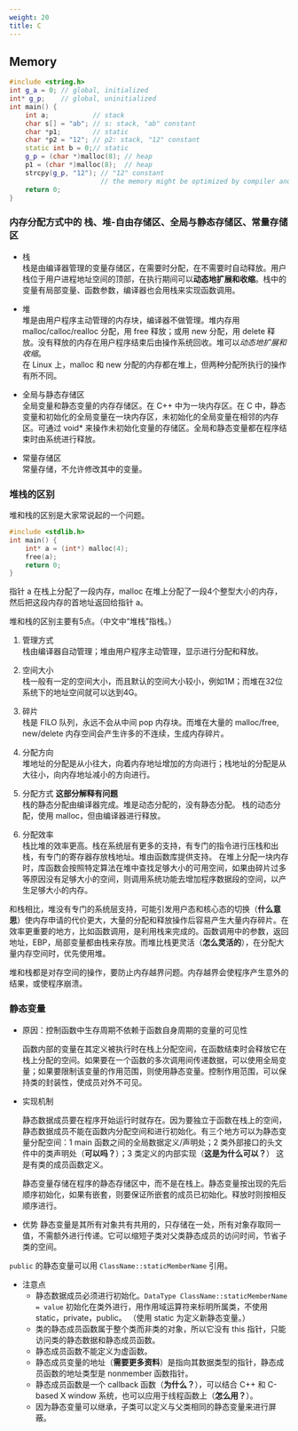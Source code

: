 ```yaml
---
weight: 20
title: C
---
```


## Memory

```c++
#include <string.h>
int g_a = 0; // global, initialized
int* g_p;    // global, uninitialized
int main() {
    int a;           // stack
    char s[] = "ab"; // s: stack, "ab" constant
    char *p1;        // static
    char *p2 = "12"; // p2: stack, "12" constant
    static int b = 0;// static
    g_p = (char *)malloc(8); // heap
    p1 = (char *)malloc(8);  // heap
    strcpy(g_p, "12"); // "12" constant
                       // the memory might be optimized by compiler and use the same memory as p2
    return 0;
}
```

### 内存分配方式中的 栈、堆-自由存储区、全局与静态存储区、常量存储区
- 栈  
    栈是由编译器管理的变量存储区，在需要时分配，在不需要时自动释放。用户栈位于用户进程地址空间的顶部，在执行期间可以**动态地扩展和收缩**。栈中的变量有局部变量、函数参数，编译器也会用栈来实现函数调用。

- 堆  
    堆是由用户程序主动管理的内存块，编译器不做管理。堆内存用 malloc/calloc/realloc 分配，用 free 释放；或用 new 分配，用 delete 释放。没有释放的内存在用户程序结束后由操作系统回收。堆可以*动态地扩展和收缩*。  
    在 Linux 上，malloc 和 new 分配的内存都在堆上，但两种分配所执行的操作有所不同。  

- 全局与静态存储区  
    全局变量和静态变量的内存存储区。在 C++ 中为一块内存区。在 C 中，静态变量和初始化的全局变量在一块内存区，未初始化的全局变量在相邻的内存区。可通过 void* 来操作未初始化变量的存储区。全局和静态变量都在程序结束时由系统进行释放。

- 常量存储区  
    常量存储，不允许修改其中的变量。

### 堆栈的区别
堆和栈的区别是大家常说起的一个问题。

```c++
#include <stdlib.h>
int main() {
    int* a = (int*) malloc(4);
    free(a);
    return 0;
}
```
指针 a 在栈上分配了一段内存，malloc 在堆上分配了一段4个整型大小的内存，然后把这段内存的首地址返回给指针 a。

堆和栈的区别主要有5点。（中文中“堆栈”指栈。）

1. 管理方式  
    栈由编译器自动管理；堆由用户程序主动管理，显示进行分配和释放。
    
2. 空间大小  
    栈一般有一定的空间大小，而且默认的空间大小较小，例如1M；而堆在32位系统下的地址空间就可以达到4G。
    
3. 碎片  
    栈是 FILO 队列，永远不会从中间 pop 内存块。而堆在大量的 malloc/free, new/delete 内存空间会产生许多的不连续，生成内存碎片。

4. 分配方向  
    堆地址的分配是从小往大，向着内存地址增加的方向进行；栈地址的分配是从大往小，向内存地址减小的方向进行。

5. 分配方式 **这部分解释有问题**  
    栈的静态分配由编译器完成。堆是动态分配的，没有静态分配。
    栈的动态分配，使用 malloc，但由编译器进行释放。

6. 分配效率  
    栈比堆的效率更高。栈在系统层有更多的支持，有专门的指令进行压栈和出栈，有专门的寄存器存放栈地址。堆由函数库提供支持。
    在堆上分配一块内存时，库函数会按照特定算法在堆中查找足够大小的可用空间，如果由碎片过多等原因没有足够大小的空间，则调用系统功能去增加程序数据段的空间，以产生足够大小的内存。

和栈相比，堆没有专门的系统层支持，可能引发用户态和核心态的切换（**什么意思**）使内存申请的代价更大，大量的分配和释放操作后容易产生大量内存碎片。在效率更重要的地方，比如函数调用，是利用栈来完成的。函数调用中的参数，返回地址，EBP，局部变量都由栈来存放。而堆比栈更灵活（**怎么灵活的**），在分配大量内存空间时，优先使用堆。

堆和栈都是对存空间的操作，要防止内存越界问题。内存越界会使程序产生意外的结果，或使程序崩溃。

### 静态变量

- 原因：控制函数中生存周期不依赖于函数自身周期的变量的可见性

    函数内部的变量在其定义被执行时在栈上分配空间，在函数结束时会释放它在栈上分配的空间。如果要在一个函数的多次调用间传递数据，可以使用全局变量；如果要限制该变量的作用范围，则使用静态变量。控制作用范围，可以保持类的封装性，使成员对外不可见。
    
    
- 实现机制

    静态数据成员要在程序开始运行时就存在。因为要独立于函数在栈上的空间，静态数据成员不能在函数内分配空间和进行初始化。有三个地方可以为静态变量分配空间：1 main 函数之间的全局数据定义/声明处；2 类外部接口的头文件中的类声明处（**可以吗？**）；3 类定义的内部实现（**这是为什么可以？**） 这是有类的成员函数定义。
    
    静态变量存储在程序的静态存储区中，而不是在栈上。静态变量按出现的先后顺序初始化，如果有嵌套，则要保证所嵌套的成员已初始化。释放时则按相反顺序进行。

- 优势
    静态变量是其所有对象共有共用的，只存储在一处，所有对象存取同一值，不需额外进行传递。它可以缩短子类对父类静态成员的访问时间，节省子类的空间。
    
`public` 的静态变量可以用 `ClassName::staticMemberName` 引用。

- 注意点
    - 静态数据成员必须进行初始化。`DataType ClassName::staticMemberName = value`
      初始化在类外进行，用作用域运算符来标明所属类，不使用 static，private，public。
      （使用 static 为定义新静态变量。）
    - 类的静态成员函数属于整个类而非类的对象，所以它没有 this 指针，只能访问类的静态数据和静态成员函数。
    - 静态成员函数不能定义为虚函数。
    - 静态成员变量的地址（**需要更多资料**）是指向其数据类型的指针，静态成员函数的地址类型是 nonmember 函数指针。
    - 静态成员函数是一个 callback 函数（**为什么？**），可以结合 C++ 和 C-based X window 系统，也可以应用于线程函数上（**怎么用？**）。
    - 因为静态变量可以继承，子类可以定义与父类相同的静态变量来进行屏蔽。

